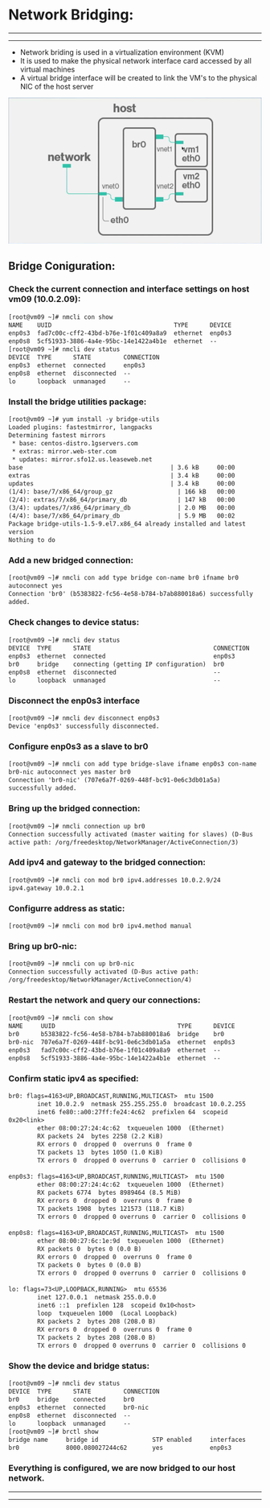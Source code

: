 # Network Bridging:

<hr><hr>

* Network briding is used in a virtualization environment (KVM)
* It is used to make the physical network interface card accessed by all virtual machines
* A virtual bridge interface will be created to link the VM's to the physical NIC of the host server

![virtual bridge diagram](virtbridge.png)

## Bridge Coniguration:


### Check the current connection and interface settings on host vm09 (10.0.2.09):

```
[root@vm09 ~]# nmcli con show
NAME    UUID                                  TYPE      DEVICE 
enp0s3  fad7c00c-cff2-43bd-b76e-1f01c409a8a9  ethernet  enp0s3 
enp0s8  5cf51933-3886-4a4e-95bc-14e1422a4b1e  ethernet  --
[root@vm09 ~]# nmcli dev status
DEVICE  TYPE      STATE         CONNECTION 
enp0s3  ethernet  connected     enp0s3     
enp0s8  ethernet  disconnected  --         
lo      loopback  unmanaged     --
```

### Install the bridge utilities package:

```
[root@vm09 ~]# yum install -y bridge-utils
Loaded plugins: fastestmirror, langpacks
Determining fastest mirrors
 * base: centos-distro.1gservers.com
 * extras: mirror.web-ster.com
 * updates: mirror.sfo12.us.leaseweb.net
base                                         | 3.6 kB     00:00     
extras                                       | 3.4 kB     00:00     
updates                                      | 3.4 kB     00:00     
(1/4): base/7/x86_64/group_gz                  | 166 kB   00:00     
(2/4): extras/7/x86_64/primary_db              | 147 kB   00:00     
(3/4): updates/7/x86_64/primary_db             | 2.0 MB   00:00     
(4/4): base/7/x86_64/primary_db                | 5.9 MB   00:02     
Package bridge-utils-1.5-9.el7.x86_64 already installed and latest version
Nothing to do
```

### Add a new bridged connection:

```
[root@vm09 ~]# nmcli con add type bridge con-name br0 ifname br0 autoconnect yes
Connection 'br0' (b5383822-fc56-4e58-b784-b7ab880018a6) successfully added.
```

### Check changes to device status:

```
[root@vm09 ~]# nmcli dev status
DEVICE  TYPE      STATE                                  CONNECTION 
enp0s3  ethernet  connected                              enp0s3     
br0     bridge    connecting (getting IP configuration)  br0        
enp0s8  ethernet  disconnected                           --         
lo      loopback  unmanaged                              --
```

### Disconnect the enp0s3 interface

```
[root@vm09 ~]# nmcli dev disconnect enp0s3
Device 'enp0s3' successfully disconnected.
```

### Configure enp0s3 as a slave to br0

```
[root@vm09 ~]# nmcli con add type bridge-slave ifname enp0s3 con-name br0-nic autoconnect yes master br0
Connection 'br0-nic' (707e6a7f-0269-448f-bc91-0e6c3db01a5a) successfully added.
```

### Bring up the bridged connection:

```
[root@vm09 ~]# nmcli connection up br0
Connection successfully activated (master waiting for slaves) (D-Bus active path: /org/freedesktop/NetworkManager/ActiveConnection/3)
```

### Add ipv4 and gateway to the bridged connection:

```
[root@vm09 ~]# nmcli con mod br0 ipv4.addresses 10.0.2.9/24 ipv4.gateway 10.0.2.1
```

### Configurre address as static:

```
[root@vm09 ~]# nmcli con mod br0 ipv4.method manual
```

### Bring up br0-nic:

```
[root@vm09 ~]# nmcli con up br0-nic
Connection successfully activated (D-Bus active path: /org/freedesktop/NetworkManager/ActiveConnection/4)
```

### Restart the network and query our connections:

```
[root@vm09 ~]# nmcli con show
NAME     UUID                                  TYPE      DEVICE 
br0      b5383822-fc56-4e58-b784-b7ab880018a6  bridge    br0    
br0-nic  707e6a7f-0269-448f-bc91-0e6c3db01a5a  ethernet  enp0s3 
enp0s3   fad7c00c-cff2-43bd-b76e-1f01c409a8a9  ethernet  --     
enp0s8   5cf51933-3886-4a4e-95bc-14e1422a4b1e  ethernet  --
```

### Confirm static ipv4 as specified:

```
br0: flags=4163<UP,BROADCAST,RUNNING,MULTICAST>  mtu 1500
        inet 10.0.2.9  netmask 255.255.255.0  broadcast 10.0.2.255
        inet6 fe80::a00:27ff:fe24:4c62  prefixlen 64  scopeid 0x20<link>
        ether 08:00:27:24:4c:62  txqueuelen 1000  (Ethernet)
        RX packets 24  bytes 2258 (2.2 KiB)
        RX errors 0  dropped 0  overruns 0  frame 0
        TX packets 13  bytes 1050 (1.0 KiB)
        TX errors 0  dropped 0 overruns 0  carrier 0  collisions 0

enp0s3: flags=4163<UP,BROADCAST,RUNNING,MULTICAST>  mtu 1500
        ether 08:00:27:24:4c:62  txqueuelen 1000  (Ethernet)
        RX packets 6774  bytes 8989464 (8.5 MiB)
        RX errors 0  dropped 0  overruns 0  frame 0
        TX packets 1908  bytes 121573 (118.7 KiB)
        TX errors 0  dropped 0 overruns 0  carrier 0  collisions 0

enp0s8: flags=4163<UP,BROADCAST,RUNNING,MULTICAST>  mtu 1500
        ether 08:00:27:6c:1e:9d  txqueuelen 1000  (Ethernet)
        RX packets 0  bytes 0 (0.0 B)
        RX errors 0  dropped 0  overruns 0  frame 0
        TX packets 0  bytes 0 (0.0 B)
        TX errors 0  dropped 0 overruns 0  carrier 0  collisions 0

lo: flags=73<UP,LOOPBACK,RUNNING>  mtu 65536
        inet 127.0.0.1  netmask 255.0.0.0
        inet6 ::1  prefixlen 128  scopeid 0x10<host>
        loop  txqueuelen 1000  (Local Loopback)
        RX packets 2  bytes 208 (208.0 B)
        RX errors 0  dropped 0  overruns 0  frame 0
        TX packets 2  bytes 208 (208.0 B)
        TX errors 0  dropped 0 overruns 0  carrier 0  collisions 0
```

### Show the device and bridge status:

```
[root@vm09 ~]# nmcli dev status
DEVICE  TYPE      STATE         CONNECTION 
br0     bridge    connected     br0        
enp0s3  ethernet  connected     br0-nic    
enp0s8  ethernet  disconnected  --         
lo      loopback  unmanaged     --         
[root@vm09 ~]# brctl show
bridge name     bridge id               STP enabled     interfaces
br0             8000.080027244c62       yes             enp0s3
```

### Everything is configured, we are now bridged to our host network.

<hr><hr>

